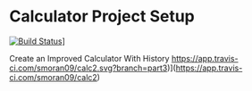 # Calculator Project Setup
[![Build Status](https://app.travis-ci.com/smoran09/calc2.svg?branch=part3)](https://app.travis-ci.com/smoran09/calc2)]

Create an Improved Calculator With History
https://app.travis-ci.com/smoran09/calc2.svg?branch=part3)](https://app.travis-ci.com/smoran09/calc2)